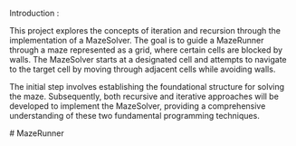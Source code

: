 Introduction :

This project explores the concepts of iteration and recursion through the implementation of a MazeSolver. The goal is to guide a MazeRunner through a maze represented as a grid, where certain cells are blocked by walls. The MazeSolver starts at a designated cell and attempts to navigate to the target cell by moving through adjacent cells while avoiding walls.

The initial step involves establishing the foundational structure for solving the maze. Subsequently, both recursive and iterative approaches will be developed to implement the MazeSolver, providing a comprehensive understanding of these two fundamental programming techniques.

#   M a z e R u n n e r 
 
 
